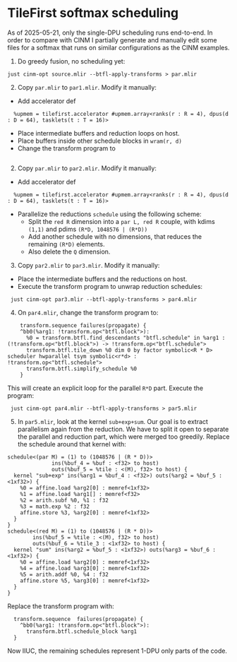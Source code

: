 # TileFirst softmax scheduling

As of 2025-05-21, only the single-DPU scheduling runs end-to-end.
In order to compare with CINM I partially generate and manually edit some files for a softmax that runs on similar configurations as the CINM examples.

1. Do greedy fusion, no scheduling yet:
```shell
just cinm-opt source.mlir --btfl-apply-transforms > par.mlir
```
2. Copy `par.mlir` to `par1.mlir`. Modify it manually: 
- Add accelerator def
```mlir
  %upmem = tilefirst.accelerator #upmem.array<ranks(r : R = 4), dpus(d : D = 64), tasklets(t : T = 16)>
```
- Place intermediate buffers and reduction loops on host.
- Place buffers inside other schedule blocks in `wram(r, d)`
- Change the transform program to 
```mlir

```
2. Copy `par.mlir` to `par2.mlir`. Modify it manually:
- Add accelerator def
```mlir
  %upmem = tilefirst.accelerator #upmem.array<ranks(r : R = 4), dpus(d : D = 64), tasklets(t : T = 16)>
```
- Parallelize the reductions `schedule` using the following scheme:
  - Split the `red R` dimension into a `par L, red R` couple, with kdims `(1,1)` and pdims `(R*D, 1048576 | (R*D))`
  - Add another schedule with no dimensions, that reduces the remaining `(R*D)` elements.
  - Also delete the `Q` dimension.
3. Copy `par2.mlir` to `par3.mlir`. Modify it manually:
- Place the intermediate buffers and the reductions on host.
- Execute the transform program to unwrap reduction schedules:
```shell
 just cinm-opt par3.mlir --btfl-apply-transforms > par4.mlir
```
4. On `par4.mlir`, change the transform program to:
```mlir
    transform.sequence failures(propagate) {
    ^bb0(%arg1: !transform.op<"btfl.block">):
      %0 = transform.btfl.find_descendants "btfl.schedule" in %arg1 : (!transform.op<"btfl.block">) -> !transform.op<"btfl.schedule">
      transform.btfl.tile_down %0 dim 0 by factor symbolic<R * D> scheduler hwparallel tsym symbolic<r*d> : !transform.op<"btfl.schedule">
      transform.btfl.simplify_schedule %0
    }
```
This will create an explicit loop for the parallel `R*D` part.
Execute the program:
```shell
 just cinm-opt par4.mlir --btfl-apply-transforms > par5.mlir
```
5. In `par5.mlir`, look at the kernel `sub+exp+sum`. Our goal is to extract parallelism again from 
the reduction. We have to split it open to separate the parallel and reduction part, which were merged
too greedily. Replace the schedule around that kernel with:
```mlir
schedule<(par M) = (1) to (1048576 | (R * D))>
              ins(%buf_4 = %buf : <f32> to host)
              outs(%buf_5 = %tile : <(M), f32> to host) {
  kernel "sub+exp" ins(%arg1 = %buf_4 : <f32>) outs(%arg2 = %buf_5 : <1xf32>) {
    %0 = affine.load %arg2[0] : memref<1xf32>
    %1 = affine.load %arg1[] : memref<f32>
    %2 = arith.subf %0, %1 : f32
    %3 = math.exp %2 : f32
    affine.store %3, %arg2[0] : memref<1xf32>
  }
}
schedule<(red M) = (1) to (1048576 | (R * D))>
        ins(%buf_5 = %tile : <(M), f32> to host)
        outs(%buf_6 = %tile_3 : <1xf32> to host) {
  kernel "sum" ins(%arg2 = %buf_5 : <1xf32>) outs(%arg3 = %buf_6 : <1xf32>) {
    %0 = affine.load %arg2[0] : memref<1xf32>
    %4 = affine.load %arg3[0] : memref<1xf32>
    %5 = arith.addf %0, %4 : f32
    affine.store %5, %arg3[0] : memref<1xf32>
  }
}
```
Replace the transform program with:
```mlir
  transform.sequence  failures(propagate) {
    ^bb0(%arg1: !transform.op<"btfl.block">):
      transform.btfl.schedule_block %arg1
  }
```


Now IIUC, the remaining schedules represent 1-DPU only parts of the code. 


